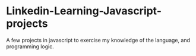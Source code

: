# Linkedin-Learning-Javascript-projects
A few projects in javascript to exercise my knowledge of the language, and programming logic. 
